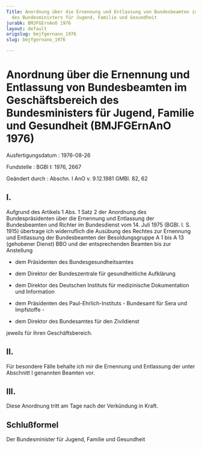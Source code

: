 ```yaml
---
Title: Anordnung über die Ernennung und Entlassung von Bundesbeamten im Geschäftsbereich
  des Bundesministers für Jugend, Familie und Gesundheit
jurabk: BMJFGErnAnO 1976
layout: default
origslug: bmjfgernano_1976
slug: bmjfgernano_1976

---
```


# Anordnung über die Ernennung und Entlassung von Bundesbeamten im Geschäftsbereich des Bundesministers für Jugend, Familie und Gesundheit (BMJFGErnAnO 1976)

Ausfertigungsdatum
:   1976-08-26

Fundstelle
:   BGBl I: 1976, 2667

Geändert durch
:   Abschn. I AnO v. 9.12.1981 GMBl. 82, 62


## I.

Aufgrund des Artikels 1 Abs. 1 Satz 2 der Anordnung des
Bundespräsidenten über die Ernennung und Entlassung der Bundesbeamten
und Richter im Bundesdienst vom 14. Juli 1975 (BGBl. I. S. 1915)
übertrage ich widerruflich die Ausübung des Rechtes zur Ernennung und
Entlassung der Bundesbeamten der Besoldungsgruppe A 1 bis A 13
(gehobener Dienst) BBO und der entsprechenden Beamten bis zur
Anstellung

-   dem Präsidenten des Bundesgesundheitsamtes


-   dem Direktor der Bundeszentrale für gesundheitliche Aufklärung


-   dem Direktor des Deutschen Instituts für medizinische Dokumentation
    und Information


-   dem Präsidenten des Paul-Ehrlich-Instituts - Bundesamt für Sera und
    Impfstoffe -


-   dem Direktor des Bundesamtes für den Zivildienst



jeweils für ihren Geschäftsbereich.


## II.

Für besondere Fälle behalte ich mir die Ernennung und Entlassung der
unter Abschnitt I genannten Beamten vor.


## III.

Diese Anordnung tritt am Tage nach der Verkündung in Kraft.


## Schlußformel

Der Bundesminister für Jugend, Familie und Gesundheit

